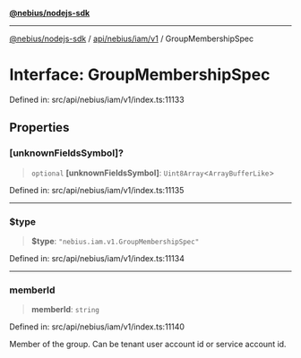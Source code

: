 [**@nebius/nodejs-sdk**](../../../../../README.md)

***

[@nebius/nodejs-sdk](../../../../../README.md) / [api/nebius/iam/v1](../README.md) / GroupMembershipSpec

# Interface: GroupMembershipSpec

Defined in: src/api/nebius/iam/v1/index.ts:11133

## Properties

### \[unknownFieldsSymbol\]?

> `optional` **\[unknownFieldsSymbol\]**: `Uint8Array`\<`ArrayBufferLike`\>

Defined in: src/api/nebius/iam/v1/index.ts:11135

***

### $type

> **$type**: `"nebius.iam.v1.GroupMembershipSpec"`

Defined in: src/api/nebius/iam/v1/index.ts:11134

***

### memberId

> **memberId**: `string`

Defined in: src/api/nebius/iam/v1/index.ts:11140

Member of the group. Can be tenant user account id or service account id.
